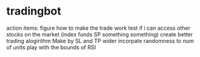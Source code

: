 # tradingbot

action items:
figure how to make the trade work
test if i can access other stocks on the market (index funds SP something something)
create better trading alogirithm
Make by SL and TP wider
incorpate randomness to num of units
play with the bounds of RSI
